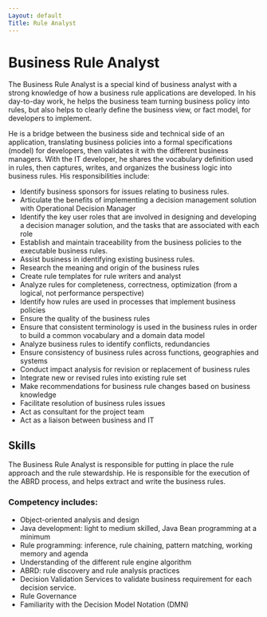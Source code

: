 ```yaml
---
Layout: default
Title: Rule Analyst
---
```


# Business Rule Analyst
The Business Rule Analyst is a special kind of business analyst with a strong knowledge of how a business rule applications are developed. In his day-to-day work, he helps the business team turning business policy into rules, but also helps to clearly define the business view, or fact model, for developers to implement.

He is a bridge between the business side and technical side of an application, translating business policies into a formal specifications (model) for developers, then validates it with the different business managers. With the IT developer, he shares the vocabulary definition used in rules, then captures, writes, and organizes the business logic into business rules. His responsibilities include:

* Identify business sponsors for issues relating to business rules.
* Articulate the benefits of implementing a decision management solution with Operational Decision Manager
* Identify the key user roles that are involved in designing and developing a decision manager solution, and the tasks that are associated with each role
* Establish and maintain traceability from the business policies to the executable business rules.
* Assist business in identifying existing business rules.
* Research the meaning and origin of the business rules
* Create rule templates for rule writers and analyst
* Analyze rules for completeness, correctness, optimization (from a logical, not performance perspective)
* Identify how rules are used in processes that implement business policies
* Ensure the quality of the business rules
* Ensure that consistent terminology is used in the business rules in order to build a common vocabulary and a domain data model
* Analyze business rules to identify conflicts, redundancies
* Ensure consistency of business rules across functions, geographies and systems
* Conduct impact analysis for revision or replacement of business rules
* Integrate new or revised rules into existing rule set
* Make recommendations for business rule changes based on business knowledge
* Facilitate resolution of business rules issues
* Act as consultant for the project team
* Act as a liaison between business and IT

## Skills


The Business Rule Analyst is responsible for putting in place the rule approach and the rule stewardship. He is responsible for the execution of the ABRD process, and helps extract and write the business rules.

### Competency includes:

* Object-oriented analysis and design
* Java development: light to medium skilled, Java Bean programming at a minimum
* Rule programming: inference, rule chaining, pattern matching, working memory and agenda
* Understanding of the different rule engine algorithm
* ABRD: rule discovery and rule analysis practices
* Decision Validation Services to validate business requirement for each decision service.
* Rule Governance
* Familiarity with the Decision Model Notation (DMN)
